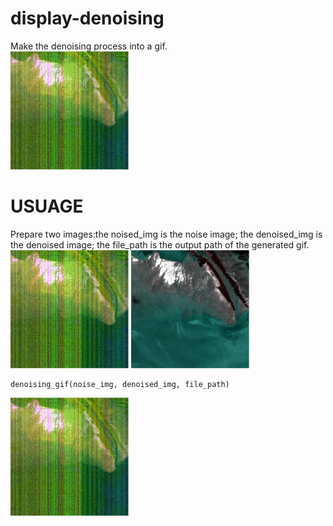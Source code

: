 # display-denoising
Make the denoising process into a gif.  
![image](https://github.com/Heibaizhu/display-denoising/blob/master/%E9%AB%98%E5%88%86-%E9%BB%84%E6%B2%B3%E5%8F%A3%E5%8E%BB%E5%99%AA.gif)  
# USUAGE
Prepare two images:the noised_img is the noise image; the denoised_img is the denoised image; the file_path is the output path of the generated gif.  
![image](https://github.com/Heibaizhu/display-denoising/blob/master/noise%20image.jpg) ![image](https://github.com/Heibaizhu/display-denoising/blob/master/denoised%20image.jpg)
```
denoising_gif(noise_img, denoised_img, file_path)
```
![image](https://github.com/Heibaizhu/display-denoising/blob/master/%E9%AB%98%E5%88%86-%E9%BB%84%E6%B2%B3%E5%8F%A3%E5%8E%BB%E5%99%AA.gif)  
